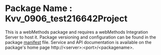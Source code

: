 # Package Name : Kvv_0906_test216642Project
This is a webMethods package and requires a webMethods Integration Server to host it. Package versioning and configuration can be found in the package [manifest](./Kvv_0906_test216642Project/manifest.v3) file. Service and API documentation is available on the package's home page http://&lt;server&gt;:&lt;port&gt;/&lt;packagename>.